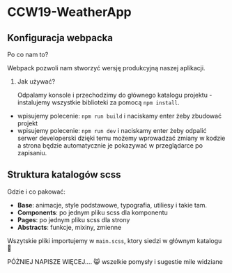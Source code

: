 # CCW19-WeatherApp

## Konfiguracja webpacka

Po co nam to?

Webpack pozwoli nam stworzyć wersję produkcyjną naszej aplikacji.

1. Jak używać?

   Odpalamy konsole i przechodzimy do głównego katalogu projektu - instalujemy wszystkie biblioteki za pomocą `npm install`.

- wpisujemy polecenie: `npm run build`
  i naciskamy enter żeby zbudować projekt
- wpisujemy polecenie: `npm run dev` i naciskamy enter żeby odpalić serwer developerski
  dzięki temu możemy wprowadzać zmiany w kodzie a strona będzie automatycznie je pokazywać w przeglądarce po zapisaniu.

## Struktura katalogów scss

Gdzie i co pakować:

- **Base**: animacje, style podstawowe, typografia, utiliesy i takie tam.
- **Components**: po jednym pliku scss dla komponentu
- **Pages**: po jednym pliku scss dla strony
- **Abstracts**: funkcje, mixiny, zmienne

Wszytskie pliki importujemy w `main.scss`, ktory siedzi w głównym katalogu 💅

PÓŻNIEJ NAPISZE WIĘCEJ.... 😸 wszelkie pomysły i sugestie mile widziane 
